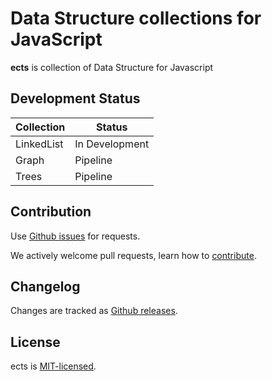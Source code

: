 Data Structure collections for JavaScript
====================================

**ects** is collection of Data Structure for Javascript

Development Status
------------------

| Collection | Status         |
| ---------- | -------------- |
| LinkedList | In Development |
| Graph      | Pipeline       |
| Trees      | Pipeline       |

Contribution
------------

Use [Github issues](https://github.com/kumpuldev/ects/issues) for requests.

We actively welcome pull requests, learn how to [contribute](https://github.com/kumpuldev/ects/blob/master/.github/CONTRIBUTING.md).


Changelog
---------

Changes are tracked as [Github releases](https://github.com/kumpuldev/ects/releases).

License
-------

ects is [MIT-licensed](https://github.com/kumpuldev/ects/blob/master/LICENSE).

